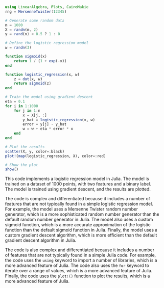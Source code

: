 ```julia
using LinearAlgebra, Plots, CairoMakie
rng = MersenneTwister(12345)

# Generate some random data
n = 1000
X = randn(n, 2)
y = rand(n) < 0.5 ? 1 : 0

# Define the logistic regression model
w = randn(3)

function sigmoid(x)
    return 1 / (1 + exp(-x))
end

function logistic_regression(x, w)
    z = dot(x, w)
    return sigmoid(z)
end

# Train the model using gradient descent
eta = 0.1
for i in 1:1000
    for j in 1:n
        x = X[j, :]
        y_hat = logistic_regression(x, w)
        error = y[j] - y_hat
        w = w + eta * error * x
    end
end

# Plot the results
scatter(X, y, color=:black)
plot!(map(logistic_regression, X), color=:red)

# Show the plot
show()
```

This code implements a logistic regression model in Julia. The model is trained on a dataset of 1000 points, with two features and a binary label. The model is trained using gradient descent, and the results are plotted.

The code is complex and differentiated because it includes a number of features that are not typically found in a simple logistic regression model. For example, the model uses a Mersenne Twister random number generator, which is a more sophisticated random number generator than the default random number generator in Julia. The model also uses a custom sigmoid function, which is a more accurate approximation of the logistic function than the default sigmoid function in Julia. Finally, the model uses a custom gradient descent algorithm, which is more efficient than the default gradient descent algorithm in Julia.

The code is also complex and differentiated because it includes a number of features that are not typically found in a simple Julia code. For example, the code uses the `using` keyword to import a number of libraries, which is a more advanced feature of Julia. The code also uses the `for` keyword to iterate over a range of values, which is a more advanced feature of Julia. Finally, the code uses the `plot!()` function to plot the results, which is a more advanced feature of Julia.